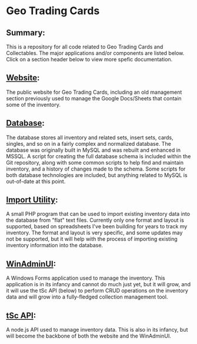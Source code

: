 # Geo Trading Cards

## Summary:
This is a repository for all code related to Geo Trading Cards and Collectables. The major applications and/or components are listed below. Click on a section header below to view more spefic documentation.

## [Website](/GeosTradingCards/README.md):
The public website for Geo Trading Cards, including an old management section previously used to manage the Google Docs/Sheets that contain some of the inventory.

## [Database](/Database/README.md):
The database stores all inventory and related sets, insert sets, cards, singles, and so on in a fairly complex and normalized database. The database was originally built in MySQL and was rebuilt and enhanced in MSSQL. A script for creating the full database schema is included within the Git repository, along with some common scripts to help find and maintain inventory, and a history of changes made to the schema. Some scripts for both database technologies are included, but anything related to MySQL is out-of-date at this point.

## [Import Utility](/InventoryImportTool/README.md):
A small PHP program that can be used to import existing inventory data into the database from "flat" text files. Currently only one format and layout is supported, based on spreadsheets I've been building for years to track my inventory. The format and layout is very specific, and some updates may not be supported, but it will help with the process of importing existing inventory information into the database.

## [WinAdminUI](/WinAdminUI/README.md):
A Windows Forms application used to manage the inventory. This application is in its infancy and cannot do much just yet, but it will grow, and it will use the tSc API (below) to perform CRUD operations on the inventory data and will grow into a fully-fledged collection management tool.

## [tSc API](/API/README.md):
A node.js API used to manage inventory data. This is also in its infancy, but will become the backbone of both the website and the WinAdminUI.